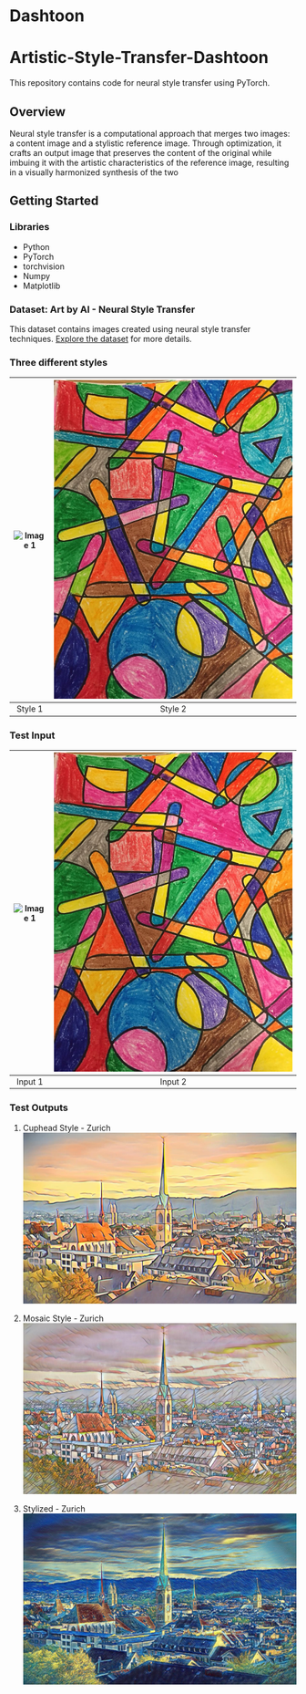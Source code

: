 # Dashtoon
# Artistic-Style-Transfer-Dashtoon

This repository contains code for neural style transfer using PyTorch.

## Overview

Neural style transfer is a computational approach that merges two images: a content image and a stylistic reference image. Through optimization, it crafts an output image that preserves the content of the original while imbuing it with the artistic characteristics of the reference image, resulting in a visually harmonized synthesis of the two

## Getting Started

### Libraries

- Python
- PyTorch
- torchvision
- Numpy
- Matplotlib

### Dataset: Art by AI - Neural Style Transfer

This dataset contains images created using neural style transfer techniques. [Explore the dataset](https://www.kaggle.com/datasets/vbookshelf/art-by-ai-neural-style-transfer) for more details.

### Three different styles

![Image 1](https://github.com/yaswanth0209/Dashtoon/blob/main/image/style_1.png) | ![Image 2](https://github.com/yaswanth0209/Dashtoon/blob/main/image/style_2.png) | 
:-------------------------:|:-------------------------:|
Style 1       | Style 2      |




### Test Input

![Image 1](https://github.com/yaswanth0209/Dashtoon/blob/main/image/style_1.png) | ![Image 2](https://github.com/yaswanth0209/Dashtoon/blob/main/image/style_2.png) | 
:-------------------------:|:-------------------------:|
Input 1       | Input 2      |
### Test Outputs

1. Cuphead Style - Zurich
   ![Alt Text](https://github.com/Basheer22EE65R19/Artistic-Style-Transfer-Dashtoon/blob/main/Images/Test_output/cuphead-zurich.jpeg)

2. Mosaic Style - Zurich
   ![Alt Text](https://github.com/Basheer22EE65R19/Artistic-Style-Transfer-Dashtoon/blob/main/Images/Test_output/mosaic-zurich.jpeg)

3. Stylized - Zurich
   ![Alt Text](https://github.com/Basheer22EE65R19/Artistic-Style-Transfer-Dashtoon/blob/main/Images/Test_output/stylized-zurich.jpeg)
